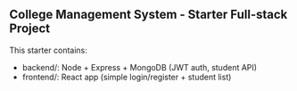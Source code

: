 College Management System - Starter Full-stack Project
-----------------------------------------------------
This starter contains:
- backend/: Node + Express + MongoDB (JWT auth, student API)
- frontend/: React app (simple login/register + student list)
